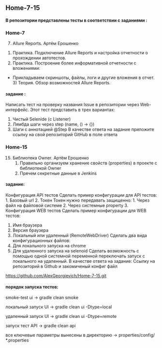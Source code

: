 ## Home-7-15
#### В репозитории представлены тесты в соответствии с заданиями :
### Home-7
7. Allure Reports. Артём Ерошенко
  1) Практика. Подключение Allure Reports и настройка отчетности о прохождении автотестов.
  2) Практика. Построение более информативной отчетности c вложениями:
- Прикладываем скриншоты, файлы, логи и другие вложения в отчет.
  3) Теория. Обзор возможностей Allure Reports.
#### задание :
Написать тест на проверку названия Issue в репозитории через Web-интерфейс.
Этот тест представить в трех вариантах:
   1) Чистый Selenide (с Listener)
   2) Лямбда шаги через step (name, () -> {})
   3) Шаги с аннотацией @Step
В качестве ответа на задание приложите ссылку на свой репозиторий GitHub в поле ответа

### Home-15
15. Библиотека Owner. Артём Ерошенко
    1) Правильно организуем хранение свойств (properties) в проекте с библиотекой Owner
    2) Прячем секретные данные в Jenkins
#### задание:
Конфигурация API тестов
Сделать пример конфигурации для API тестов:
    1. Базовый url
    2. Токен
Токен нужно передавать защищенно:
    1. Через файл на файловой системе
    2. Через системные property
    3. 
Конфигурация WEB тестов
Сделать пример конфигурации для WEB тестов:
1. Имя браузера
2. Версия браузера
3. Локальный или удаленный (RemoteWebDriver)
Сделать два вида конфигурационных файлов:
1. Для локального запуска на chrome
2. Для удаленного запуска на selenoid
Сделать возможность с помощью одной системной переменной переключать запуск с локального на удаленный.
В качестве ответа на задание:
Ссылку на репозиторий в Github и  закомиченый конфиг файл

https://github.com/AlexGeorgievich/Home-7-15.git

#### порядок запуска тестов:
 smoke-test             ui   -> gradle clean smoke 
 
локальный запуск UI  -> gradle clean ui -Dtype=local

удаленный запуск UI  -> gradle clean ui -Dtype=remote

запуск тест API        -> gradle clean api

все ключевые параметры вынесены в директорию ->  properties/config/ *.properties

